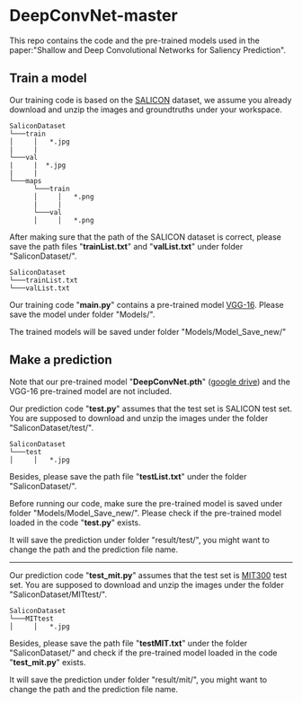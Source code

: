 # DeepConvNet-master

This repo contains the code and the pre-trained models used in the paper:"Shallow and Deep Convolutional Networks for Saliency Prediction".

## Train a model

Our training code is based on the [SALICON](http://salicon.net/challenge-2017/) dataset, we assume you already download and unzip the images and groundtruths under your workspace.

```
SaliconDataset
└───train
│     │   *.jpg
|     |
└───val
|     |  *.jpg
|     |
└───maps
      └───train
      │     │   *.png
      |     |
      └───val
      │     │   *.png      
```

After making sure that the path of the SALICON dataset is correct, please save the path files "**trainList.txt**" and "**valList.txt**" under folder "SaliconDataset/".

```
SaliconDataset
└───trainList.txt
└───valList.txt
```

Our training code "**main.py**" contains a pre-trained model [VGG-16](http://data.lip6.fr/cadene/pretrainedmodels/vggm-786f2434.pth). Please save the model under folder "Models/".

The trained models will be saved under folder "Models/Model_Save_new/"

## Make a prediction

Note that our pre-trained model "**DeepConvNet.pth**" ([google drive](https://drive.google.com/file/d/1ZBZaqGe3LTmwtTJR03JpoNpnuzYPlcyF/view?usp=sharing)) and the VGG-16 pre-trained model are not included. 

Our prediction code "**test.py**" assumes that the test set is SALICON test set. You are supposed to download and unzip the images under the folder "SaliconDataset/test/". 

```
SaliconDataset
└───test
│     │   *.jpg
```

Besides, please save the path file "**testList.txt**" under the folder "SaliconDataset/".

Before running our code, make sure the pre-trained model is saved under folder "Models/Model_Save_new/". Please check if the pre-trained model loaded in the code "**test.py**" exists. 

It will save the prediction under folder "result/test/", you might want to change the path and the prediction file name.

------

Our prediction code "**test_mit.py**" assumes that the test set is [MIT300](http://saliency.mit.edu/BenchmarkIMAGES.zip) test set. You are supposed to download and unzip the images under the folder "SaliconDataset/MITtest/". 

```
SaliconDataset
└───MITtest
│     │   *.jpg
```

Besides, please save the path file "**testMIT.txt**" under the folder "SaliconDataset/" and check if the pre-trained model loaded in the code "**test_mit.py**" exists. 

It will save the prediction under folder "result/mit/", you might want to change the path and the prediction file name.


